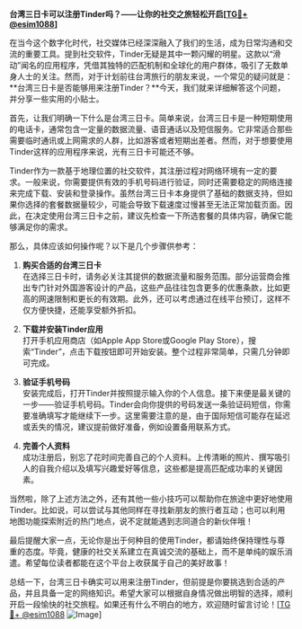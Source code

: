 **台湾三日卡可以注册Tinder吗？——让你的社交之旅轻松开启[[TG💪+ @esim1088](https://t.me/s/esim1088)]**

在当今这个数字化时代，社交媒体已经深深融入了我们的生活，成为日常沟通和交流的重要工具。提到社交软件，Tinder无疑是其中一颗闪耀的明星。这款以“滑动”闻名的应用程序，凭借其独特的匹配机制和全球化的用户群体，吸引了无数单身人士的关注。然而，对于计划前往台湾旅行的朋友来说，一个常见的疑问就是：**台湾三日卡是否能够用来注册Tinder？**今天，我们就来详细解答这个问题，并分享一些实用的小贴士。

首先，让我们明确一下什么是台湾三日卡。简单来说，台湾三日卡是一种短期使用的电话卡，通常包含一定量的数据流量、语音通话以及短信服务。它非常适合那些需要临时通讯或上网需求的人群，比如游客或者短期出差者。然而，对于想要使用Tinder这样的应用程序来说，光有三日卡可能还不够。

Tinder作为一款基于地理位置的社交软件，其注册过程对网络环境有一定的要求。一般来说，你需要提供有效的手机号码进行验证，同时还需要稳定的网络连接来完成下载、安装和登录操作。虽然台湾三日卡本身提供了基础的数据支持，但如果你选择的套餐数据量较少，可能会导致下载速度过慢甚至无法正常加载页面。因此，在决定使用台湾三日卡之前，建议先检查一下所选套餐的具体内容，确保它能够满足你的需求。

那么，具体应该如何操作呢？以下是几个步骤供参考：

1. **购买合适的台湾三日卡**  
   在选择三日卡时，请务必关注其提供的数据流量和服务范围。部分运营商会推出专门针对外国游客设计的产品，这些产品往往包含更多的优惠条款，比如更高的网速限制和更长的有效期。此外，还可以考虑通过在线平台预订，这样不仅方便快捷，还能享受额外折扣。

2. **下载并安装Tinder应用**  
   打开手机应用商店（如Apple App Store或Google Play Store），搜索“Tinder”，点击下载按钮即可开始安装。整个过程非常简单，只需几分钟即可完成。

3. **验证手机号码**  
   安装完成后，打开Tinder并按照提示输入你的个人信息。接下来便是最关键的一步——验证手机号码。Tinder会向你提供的号码发送一条验证码短信，你需要准确填写才能继续下一步。这里需要注意的是，由于国际短信可能存在延迟或丢失的情况，建议提前做好准备，例如设置备用联系方式。

4. **完善个人资料**  
   成功注册后，别忘了花时间完善自己的个人资料。上传清晰的照片、撰写吸引人的自我介绍以及填写兴趣爱好等信息，这些都是提高匹配成功率的关键因素。

当然啦，除了上述方法之外，还有其他一些小技巧可以帮助你在旅途中更好地使用Tinder。比如说，可以尝试与其他同样在寻找新朋友的旅行者互动；也可以利用地图功能探索附近的热门地点，说不定就能遇到志同道合的新伙伴哦！

最后提醒大家一点，无论你是出于何种目的使用Tinder，都请始终保持理性与尊重的态度。毕竟，健康的社交关系建立在真诚交流的基础上，而不是单纯的娱乐消遣。希望每位读者都能在这个平台上收获属于自己的美好故事！

总结一下，台湾三日卡确实可以用来注册Tinder，但前提是你要挑选到合适的产品，并且具备一定的网络知识。希望大家可以根据自身情况做出明智的选择，顺利开启一段愉快的社交旅程。如果还有什么不明白的地方，欢迎随时留言讨论！[[TG💪+ @esim1088](https://t.me/s/esim1088) ![Image](https://i.postimg.cc/4NQfJmqS/Snipaste-2025-05-13-00-14-12.png)]